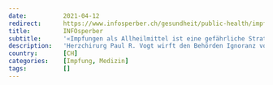 ```yaml
---
date:          2021-04-12
redirect:      https://www.infosperber.ch/gesundheit/public-health/impfungen-als-allerheilmittel-ist-eine-gefaehrliche-strategie/
title:         INFOsperber
subtitle:      '«Impfungen als Allheilmittel ist eine gefährliche Strategie»'
description:   'Herzchirurg Paul R. Vogt wirft den Behörden Ignoranz vor, weil sie nur auf Impfungen und nicht ebenso auf Medikamente setzen.'
country:       [CH]
categories:    [Impfung, Medizin]
tags:          []
---
```

